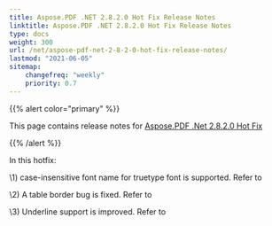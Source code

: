 ```yaml
---
title: Aspose.PDF .NET 2.8.2.0 Hot Fix Release Notes
linktitle: Aspose.PDF .NET 2.8.2.0 Hot Fix Release Notes
type: docs
weight: 300
url: /net/aspose-pdf-net-2-8-2-0-hot-fix-release-notes/
lastmod: "2021-06-05"
sitemap:
    changefreq: "weekly"
    priority: 0.7
---
```


{{% alert color="primary" %}}

This page contains release notes for [Aspose.PDF .Net 2.8.2.0 Hot Fix](http://www.aspose.com/downloads/pdf/net/new-releases/aspose.pdf-.net-2.8.2.0-hot-fix/)

{{% /alert %}}

In this hotfix:

\1) case-insensitive font name for truetype font is supported. Refer to

\2) A table border bug is fixed. Refer to 

\3) Underline support is improved. Refer to 
